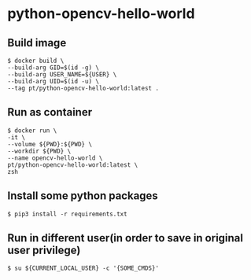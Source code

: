 # python-opencv-hello-world

## Build image
```
$ docker build \
--build-arg GID=$(id -g) \
--build-arg USER_NAME=${USER} \
--build-arg UID=$(id -u) \
--tag pt/python-opencv-hello-world:latest .
```

## Run as container
```
$ docker run \
-it \
--volume ${PWD}:${PWD} \
--workdir ${PWD} \
--name opencv-hello-world \
pt/python-opencv-hello-world:latest \
zsh
```

## Install some python packages
```
$ pip3 install -r requirements.txt
```

## Run in different user(in order to save in original user privilege)
```
$ su ${CURRENT_LOCAL_USER} -c '{SOME_CMDS}'
```